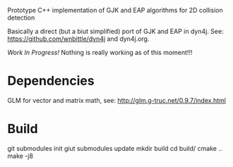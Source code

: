 Prototype C++ implementation of GJK and EAP algorithms for 2D collision detection

Basically a direct (but a biut simplified) port of GJK and EAP in dyn4j. See: https://github.com/wnbittle/dyn4j and dyn4j.org.

*Work In Progress!* Nothing is really working as of this moment!!!

Dependencies
=========================================
GLM for vector and matrix math, see: http://glm.g-truc.net/0.9.7/index.html

Build
=========================================
git submodules init
giut submodules update
mkdir build
cd build/
cmake ..
make -j8
